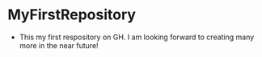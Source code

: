 # MyFirstRepository

- This my first respository on GH. I am looking forward to creating many more in the near future!
